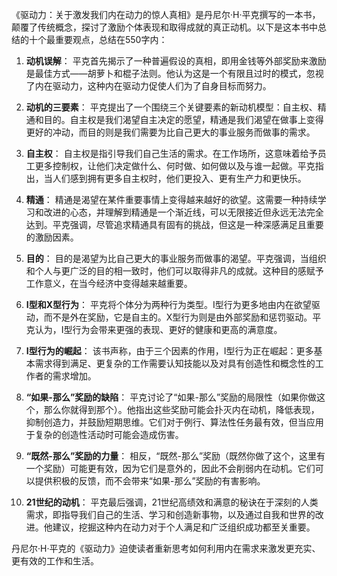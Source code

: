 《驱动力：关于激发我们内在动力的惊人真相》是丹尼尔·H·平克撰写的一本书，颠覆了传统概念，探讨了激励个体表现和取得成就的真正动机。以下是这本书中总结的十个最重要观点，总结在550字内：

1. **动机误解**：
平克首先揭示了一种普遍假设的真相，即用金钱等外部奖励来激励是最佳方式——胡萝卜和棍子法则。他认为这是一个有限且过时的模式，忽视了内在驱动力，这种内在驱动力促使人们为了自身目标而努力。

2. **动机的三要素**：
平克提出了一个围绕三个关键要素的新动机模型：自主权、精通和目的。自主权是我们渴望自主决定的愿望，精通是我们渴望在做事上变得更好的冲动，而目的则是我们需要为比自己更大的事业服务而做事的需求。

3. **自主权**：
自主权是指引导我们自己生活的需求。在工作场所，这意味着给予员工更多控制权，让他们决定做什么、何时做、如何做以及与谁一起做。平克指出，当人们感到拥有更多自主权时，他们更投入、更有生产力和更快乐。

4. **精通**：
精通是渴望在某件重要事情上变得越来越好的欲望。这需要一种持续学习和改进的心态，并理解到精通是一个渐近线，可以无限接近但永远无法完全达到。平克强调，尽管追求精通具有固有的挑战，但这是一种深感满足且重要的激励因素。

5. **目的**：
目的是渴望为比自己更大的事业服务而做事的渴望。平克强调，当组织和个人与更广泛的目的相一致时，他们可以取得非凡的成就。这种目的感赋予工作意义，在当今经济中变得越来越重要。

6. **I型和X型行为**：
平克将个体分为两种行为类型。I型行为更多地由内在欲望驱动，而不是外在奖励，它是自主的。X型行为则是由外部奖励和惩罚驱动。平克认为，I型行为会带来更强的表现、更好的健康和更高的满意度。

7. **I型行为的崛起**：
该书声称，由于三个因素的作用，I型行为正在崛起：更多基本需求得到满足、更复杂的工作需要认知技能以及对具有创造性和概念性的工作者的需求增加。

8. **“如果-那么”奖励的缺陷**：
平克讨论了“如果-那么”奖励的局限性（如果你做这个，那么你就得到那个）。他指出这些奖励可能会扑灭内在动机，降低表现，抑制创造力，并鼓励短期思维。它们对于例行、算法性任务最有效，但当应用于复杂的创造性活动时可能会造成伤害。

9. **“既然-那么”奖励的力量**：
相反，“既然-那么”奖励（既然你做了这个，这里有一个奖励）可能更有效，因为它们是意外的，因此不会削弱内在动机。它们可以提供积极的反馈，而不会带来“如果-那么”奖励的有害影响。

10. **21世纪的动机**：
平克最后强调，21世纪高绩效和满意的秘诀在于深刻的人类需求，即指导我们自己的生活、学习和创造新事物，以及通过自我和世界的改进。他建议，挖掘这种内在动力对于个人满足和广泛组织成功都至关重要。

丹尼尔·H·平克的《驱动力》迫使读者重新思考如何利用内在需求来激发更充实、更有效的工作和生活。